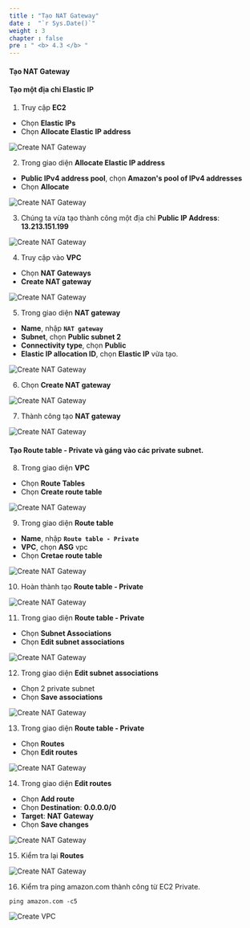 ```yaml
---
title : "Tạo NAT Gateway"
date :  "`r Sys.Date()`" 
weight : 3 
chapter : false
pre : " <b> 4.3 </b> "
---
```


#### Tạo NAT Gateway

#### Tạo một địa chỉ Elastic IP

1. Truy cập **EC2**

- Chọn **Elastic IPs**
- Chọn **Allocate Elastic IP address**

![Create NAT Gateway](/images/4-CreateEc2Server/4.3-natgateway/0001-natgaw.png?featherlight=false&width=90pc)

2. Trong giao diện **Allocate Elastic IP address**

- **Public IPv4 address pool**, chọn **Amazon's pool of IPv4 addresses**
- Chọn **Allocate**

![Create NAT Gateway](/images/4-CreateEc2Server/4.3-natgateway/0002-natgaw.png?featherlight=false&width=90pc)

3. Chúng ta vừa tạo thành công một địa chỉ **Public IP Address**: **13.213.151.199**

![Create NAT Gateway](/images/4-CreateEc2Server/4.3-natgateway/0003-natgaw.png?featherlight=false&width=90pc)

4. Truy cập vào **VPC**

- Chọn **NAT Gateways**
- **Create NAT gateway**

![Create NAT Gateway](/images/4-CreateEc2Server/4.3-natgateway/0004-natgaw.png?featherlight=false&width=90pc)

5. Trong giao diện **NAT gateway**

- **Name**, nhập **```NAT gateway```**
- **Subnet**, chọn **Public subnet 2**
- **Connectivity type**, chọn **Public**
- **Elastic IP allocation ID**, chọn **Elastic IP** vừa tạo.

![Create NAT Gateway](/images/4-CreateEc2Server/4.3-natgateway/0005-natgaw.png?featherlight=false&width=90pc)

6. Chọn **Create NAT gateway**

![Create NAT Gateway](/images/4-CreateEc2Server/4.3-natgateway/0006-natgaw.png?featherlight=false&width=90pc)

7. Thành công tạo **NAT gateway**

![Create NAT Gateway](/images/4-CreateEc2Server/4.3-natgateway/0007-natgaw.png?featherlight=false&width=90pc)

#### Tạo Route table - Private và gáng vào các private subnet.

8. Trong giao diện **VPC**

- Chọn **Route Tables**
- Chọn **Create route table**

![Create NAT Gateway](/images/4-CreateEc2Server/4.3-natgateway/0008-natgaw.png?featherlight=false&width=90pc)

9. Trong giao diện **Route table**

- **Name**, nhập **```Route table - Private```**
- **VPC**, chọn **ASG** vpc
- Chọn **Cretae route table**

![Create NAT Gateway](/images/4-CreateEc2Server/4.3-natgateway/0009-natgaw.png?featherlight=false&width=90pc)

10. Hoàn thành tạo **Route table - Private**

![Create NAT Gateway](/images/4-CreateEc2Server/4.3-natgateway/00010-natgaw.png?featherlight=false&width=90pc)

11. Trong giao diện **Route table - Private**

- Chọn **Subnet Associations**
- Chọn **Edit subnet associations**

![Create NAT Gateway](/images/4-CreateEc2Server/4.3-natgateway/00011-natgaw.png?featherlight=false&width=90pc)

12. Trong giao diện **Edit subnet associations**

- Chọn 2 private subnet
- Chọn **Save associations**

![Create NAT Gateway](/images/4-CreateEc2Server/4.3-natgateway/00012-natgaw.png?featherlight=false&width=90pc)

13. Trong giao diện **Route table - Private**

- Chọn **Routes**
- Chọn **Edit routes**

![Create NAT Gateway](/images/4-CreateEc2Server/4.3-natgateway/00013-natgaw.png?featherlight=false&width=90pc)

14. Trong giao diện **Edit routes**

- Chọn **Add route**
- Chọn **Destination**: **0.0.0.0/0**
- **Target**: **NAT Gateway**
- Chọn **Save changes**

![Create NAT Gateway](/images/4-CreateEc2Server/4.3-natgateway/00014-natgaw.png?featherlight=false&width=90pc)

15. Kiểm tra lại **Routes**

![Create NAT Gateway](/images/4-CreateEc2Server/4.3-natgateway/00015-natgaw.png?featherlight=false&width=90pc)

16. Kiểm tra ping amazon.com thành công từ EC2 Private.

```
ping amazon.com -c5
```

![Create VPC](/images/4-CreateEc2Server/4.2-ec2connect/00018-ec2connect.png?featherlight=false&width=90pc)